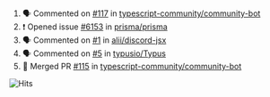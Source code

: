 <!--START_SECTION:activity-->
1. 🗣 Commented on [#117](https://github.com/typescript-community/community-bot/issues/117) in [typescript-community/community-bot](https://github.com/typescript-community/community-bot)
2. ❗️ Opened issue [#6153](https://github.com/prisma/prisma/issues/6153) in [prisma/prisma](https://github.com/prisma/prisma)
3. 🗣 Commented on [#1](https://github.com/alii/discord-jsx/issues/1) in [alii/discord-jsx](https://github.com/alii/discord-jsx)
4. 🗣 Commented on [#5](https://github.com/typusio/Typus/issues/5) in [typusio/Typus](https://github.com/typusio/Typus)
5. 🎉 Merged PR [#115](https://github.com/typescript-community/community-bot/pull/115) in [typescript-community/community-bot](https://github.com/typescript-community/community-bot)
<!--END_SECTION:activity-->

![Hits](https://hitcounter.pythonanywhere.com/count/tag.svg?url=https%3A%2F%2Fgithub.com%2Frobertwestbury)

